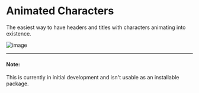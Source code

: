 # Animated Characters
The easiest way to have headers and titles with characters animating into existence.

![image](https://i.snag.gy/hmRQja.jpg)

---

#### Note:
This is currently in initial development and isn't usable as an installable package.
